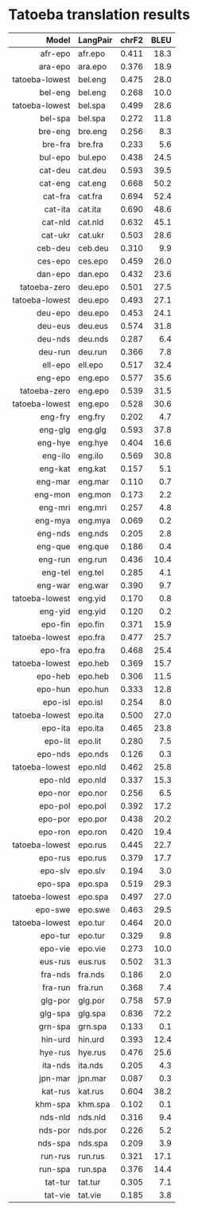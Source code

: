 # Tatoeba translation results

| Model            | LangPair   | chrF2      | BLEU     |
|-----------------:|------------|-----------:|---------:|
| afr-epo | afr.epo | 0.411 | 18.3 |
| ara-epo | ara.epo | 0.376 | 18.9 |
| tatoeba-lowest | bel.eng | 0.475 | 28.0 |
| bel-eng | bel.eng | 0.268 | 10.0 |
| tatoeba-lowest | bel.spa | 0.499 | 28.6 |
| bel-spa | bel.spa | 0.272 | 11.8 |
| bre-eng | bre.eng | 0.256 | 8.3 |
| bre-fra | bre.fra | 0.233 | 5.6 |
| bul-epo | bul.epo | 0.438 | 24.5 |
| cat-deu | cat.deu | 0.593 | 39.5 |
| cat-eng | cat.eng | 0.668 | 50.2 |
| cat-fra | cat.fra | 0.694 | 52.4 |
| cat-ita | cat.ita | 0.690 | 48.6 |
| cat-nld | cat.nld | 0.632 | 45.1 |
| cat-ukr | cat.ukr | 0.503 | 28.6 |
| ceb-deu | ceb.deu | 0.310 | 9.9 |
| ces-epo | ces.epo | 0.459 | 26.0 |
| dan-epo | dan.epo | 0.432 | 23.6 |
| tatoeba-zero | deu.epo | 0.501 | 27.5 |
| tatoeba-lowest | deu.epo | 0.493 | 27.1 |
| deu-epo | deu.epo | 0.453 | 24.1 |
| deu-eus | deu.eus | 0.574 | 31.8 |
| deu-nds | deu.nds | 0.287 | 6.4 |
| deu-run | deu.run | 0.366 | 7.8 |
| ell-epo | ell.epo | 0.517 | 32.4 |
| eng-epo | eng.epo | 0.577 | 35.6 |
| tatoeba-zero | eng.epo | 0.539 | 31.5 |
| tatoeba-lowest | eng.epo | 0.528 | 30.6 |
| eng-fry | eng.fry | 0.202 | 4.7 |
| eng-glg | eng.glg | 0.593 | 37.8 |
| eng-hye | eng.hye | 0.404 | 16.6 |
| eng-ilo | eng.ilo | 0.569 | 30.8 |
| eng-kat | eng.kat | 0.157 | 5.1 |
| eng-mar | eng.mar | 0.110 | 0.7 |
| eng-mon | eng.mon | 0.173 | 2.2 |
| eng-mri | eng.mri | 0.257 | 4.8 |
| eng-mya | eng.mya | 0.069 | 0.2 |
| eng-nds | eng.nds | 0.205 | 2.8 |
| eng-que | eng.que | 0.186 | 0.4 |
| eng-run | eng.run | 0.436 | 10.4 |
| eng-tel | eng.tel | 0.285 | 4.1 |
| eng-war | eng.war | 0.390 | 9.7 |
| tatoeba-lowest | eng.yid | 0.170 | 0.8 |
| eng-yid | eng.yid | 0.120 | 0.2 |
| epo-fin | epo.fin | 0.371 | 15.9 |
| tatoeba-lowest | epo.fra | 0.477 | 25.7 |
| epo-fra | epo.fra | 0.468 | 25.4 |
| tatoeba-lowest | epo.heb | 0.369 | 15.7 |
| epo-heb | epo.heb | 0.306 | 11.5 |
| epo-hun | epo.hun | 0.333 | 12.8 |
| epo-isl | epo.isl | 0.254 | 8.0 |
| tatoeba-lowest | epo.ita | 0.500 | 27.0 |
| epo-ita | epo.ita | 0.465 | 23.8 |
| epo-lit | epo.lit | 0.280 | 7.5 |
| epo-nds | epo.nds | 0.126 | 0.3 |
| tatoeba-lowest | epo.nld | 0.462 | 25.8 |
| epo-nld | epo.nld | 0.337 | 15.3 |
| epo-nor | epo.nor | 0.256 | 6.5 |
| epo-pol | epo.pol | 0.392 | 17.2 |
| epo-por | epo.por | 0.438 | 20.2 |
| epo-ron | epo.ron | 0.420 | 19.4 |
| tatoeba-lowest | epo.rus | 0.445 | 22.7 |
| epo-rus | epo.rus | 0.379 | 17.7 |
| epo-slv | epo.slv | 0.194 | 3.0 |
| epo-spa | epo.spa | 0.519 | 29.3 |
| tatoeba-lowest | epo.spa | 0.497 | 27.0 |
| epo-swe | epo.swe | 0.463 | 29.5 |
| tatoeba-lowest | epo.tur | 0.464 | 20.0 |
| epo-tur | epo.tur | 0.329 | 9.8 |
| epo-vie | epo.vie | 0.273 | 10.0 |
| eus-rus | eus.rus | 0.502 | 31.3 |
| fra-nds | fra.nds | 0.186 | 2.0 |
| fra-run | fra.run | 0.368 | 7.4 |
| glg-por | glg.por | 0.758 | 57.9 |
| glg-spa | glg.spa | 0.836 | 72.2 |
| grn-spa | grn.spa | 0.133 | 0.1 |
| hin-urd | hin.urd | 0.393 | 12.4 |
| hye-rus | hye.rus | 0.476 | 25.6 |
| ita-nds | ita.nds | 0.205 | 4.3 |
| jpn-mar | jpn.mar | 0.087 | 0.3 |
| kat-rus | kat.rus | 0.604 | 38.2 |
| khm-spa | khm.spa | 0.102 | 0.1 |
| nds-nld | nds.nld | 0.316 | 9.4 |
| nds-por | nds.por | 0.226 | 5.2 |
| nds-spa | nds.spa | 0.209 | 3.9 |
| run-rus | run.rus | 0.321 | 17.1 |
| run-spa | run.spa | 0.376 | 14.4 |
| tat-tur | tat.tur | 0.305 | 7.1 |
| tat-vie | tat.vie | 0.185 | 3.8 |

